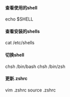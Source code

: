 #### 查看使用的shell
echo $SHELL
#### 查看安装的shells
cat /etc/shells
#### 切换shell
chsh /bin/bash
chsh /bin/zsh

#### 更新.zshrc
vim .zshrc
source .zshrc
